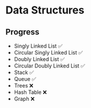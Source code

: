 # Data Structures
## Progress

- Singly Linked List ✅
- Circular Singly Linked List ✅
- Doubly Linked List ✅
- Circular Doubly Linked List ✅
- Stack ✅
- Queue ✅
- Trees ❌
- Hash Table ❌
- Graph ❌